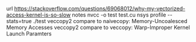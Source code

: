 url
https://stackoverflow.com/questions/69068012/why-my-vectorized-access-kernel-is-so-slow
notes
nvcc -o test test.cu
nsys profile --stats=true ./test
veccopy2 compare to naivecopy: Memory-Uncoalesced Memory Accesses
veccopy2 compare to veccopy: Warp-Improper Kernel Launch Paramters